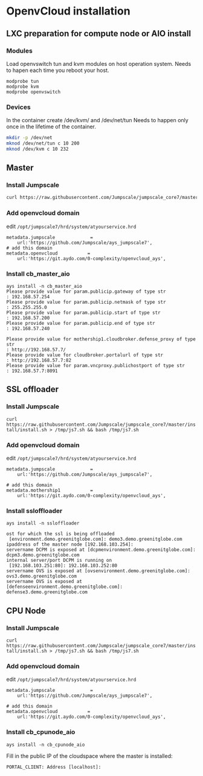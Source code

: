 # OpenvCloud installation

## LXC preparation for compute node or AIO install
### Modules

Load openvswitch tun and kvm modules on host operation system. Needs to hapen each time you reboot your host.
```
modprobe tun
modprobe kvm 
modprobe openvswitch
```
### Devices
In the container create /dev/kvm/ and /dev/net/tun Needs to happen only once in the lifetime of the container.
```sh
mkdir -p /dev/net
mknod /dev/net/tun c 10 200
mknod /dev/kvm c 10 232
```

## Master

### Install Jumpscale
```sh
curl https://raw.githubusercontent.com/Jumpscale/jumpscale_core7/master/install/install.sh > /tmp/js7.sh && bash /tmp/js7.sh
```

### Add openvcloud domain
edit `/opt/jumpscale7/hrd/system/atyourservice.hrd`
```
metadata.jumpscale             =
    url:'https://github.com/Jumpscale/ays_jumpscale7',
# add this domain
metadata.openvcloud           =
    url:'https://git.aydo.com/0-complexity/openvcloud_ays',
```

### Install cb_master_aio

```
ays install -n cb_master_aio
Please provide value for param.publicip.gateway of type str
: 192.168.57.254
Please provide value for param.publicip.netmask of type str
: 255.255.255.0
Please provide value for param.publicip.start of type str
: 192.168.57.200
Please provide value for param.publicip.end of type str
: 192.168.57.240

Please provide value for mothership1.cloudbroker.defense_proxy of type str
: http://192.168.57.7/
Please provide value for cloudbroker.portalurl of type str
: http://192.168.57.7:82
Please provide value for param.vncproxy.publichostport of type str
: 192.168.57.7:8091
```

## SSL offloader

### Install Jumpscale
```curl https://raw.githubusercontent.com/Jumpscale/jumpscale_core7/master/install/install.sh > /tmp/js7.sh && bash /tmp/js7.sh```

### Add openvcloud domain
edit ```/opt/jumpscale7/hrd/system/atyourservice.hrd```
```
metadata.jumpscale             =
    url:'https://github.com/Jumpscale/ays_jumpscale7',

# add this domain
metadata.mothership1           =
    url:'https://git.aydo.com/0-complexity/openvcloud_ays',
```

### Install ssloffloader
```ays install -n ssloffloader```

```
ost for which the ssl is being offloaded
 [environment.demo.greenitglobe.com]: demo3.demo.greenitglobe.com
ipaddress of the master node [192.168.103.254]:
servername DCPM is exposed at [dcpmenvironment.demo.greenitglobe.com]: dcpm3.demo.greenitglobe.com
internal server/port DCPM is running on
 [192.168.103.251:80]: 192.168.103.252:80
servername OVS is exposed at [ovsenvironment.demo.greenitglobe.com]: ovs3.demo.greenitglobe.com
servername OVS is exposed at [defenseenvironment.demo.greenitglobe.com]: defense3.demo.greenitglobe.com
```

## CPU Node

### Install Jumpscale
```curl https://raw.githubusercontent.com/Jumpscale/jumpscale_core7/master/install/install.sh > /tmp/js7.sh && bash /tmp/js7.sh```

### Add openvcloud domain
edit ```/opt/jumpscale7/hrd/system/atyourservice.hrd```
```
metadata.jumpscale             =
    url:'https://github.com/Jumpscale/ays_jumpscale7',

# add this domain
metadata.openvcloud           =
    url:'https://git.aydo.com/0-complexity/openvcloud_ays',

```

### Install cb_cpunode_aio
```ays install -n cb_cpunode_aio```

Fill in the public IP of the cloudspace where the master is installed:
```
PORTAL_CLIENT: Address [localhost]:
```